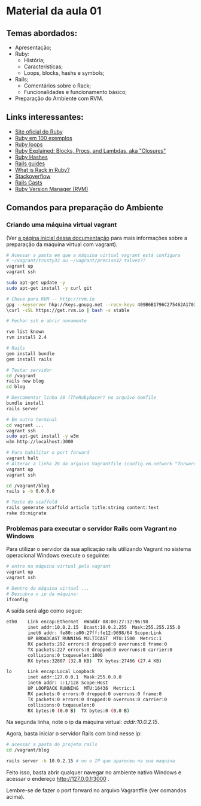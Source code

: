 # Material da aula 01

## Temas abordados:

* Apresentação;
* Ruby:
	* História;
	* Características;
	* Loops, blocks, hashs e symbols;
* Rails;
	* Comentários sobre o Rack;
	* Funcionalidades e funcionamento básico;
* Preparação do Ambiente com RVM.

## Links interessantes:

* [Site oficial do Ruby](https://www.ruby-lang.org/pt/)
* [Ruby em 100 exemplos](https://github.com/everaldo/ruby-em-100-exemplos)
* [Ruby loops](https://www.tutorialspoint.com/ruby/ruby_loops.htm)
* [Ruby Explained: Blocks, Procs, and Lambdas, aka "Closures"](http://www.eriktrautman.com/posts/ruby-explained-blocks-procs-and-lambdas-aka-closures)
* [Ruby Hashes](http://rubylearning.com/satishtalim/ruby_hashes.html)
* [Rails guides](http://guides.rubyonrails.org/)
* [What is Rack in Ruby?](https://medium.com/@christemple/what-is-rack-in-ruby-7e0615f1d9b6#.9t4c9wlvb)
* [Stackoverflow](http://stackoverflow.com/)
* [Rails Casts](http://railscasts.com/)
* [Ruby Version Manager (RVM)](http://rvm.io/)

## Comandos para preparação do Ambiente

### Criando uma máquina virtual vagrant

(Ver [a página inicial dessa documentação](README.md) para mais informações sobre a preparação da máquina virtual com vagrant).

```bash
# Acessar a pasta em que a máquina virtual vagrant está configura
# ~/vagrant/trusty32 ou ~/vagrant/precise32 talvez??
vagrant up
vagrant ssh

sudo apt-get update -y
sudo apt-get install -y curl git

# Chave para RVM -- http://rvm.io
gpg --keyserver hkp://keys.gnupg.net --recv-keys 409B6B1796C275462A1703113804BB82D39DC0E3 7D2BAF1CF37B13E2069D6956105BD0E739499BDB
\curl -sSL https://get.rvm.io | bash -s stable

# Fechar ssh e abrir novamente

rvm list known
rvm install 2.4

# Rails
gem install bundle
gem install rails

# Testar servidor
cd /vagrant
rails new blog
cd blog

# Descomentar linha 20 (TheRubyRacer) no arquivo Gemfile
bundle install
rails server

# Em outro terminal
cd vagrant ...
vagrant ssh
sudo apt-get install -y w3m
w3m http://localhost:3000

# Para habilitar o port forward
vagrant halt
# Alterar a linha 26 do arquivo Vagrantfile (config.vm.network "forwarded_port", guest: 3000, host: 3000)
vagrant up
vagrant ssh

cd /vagrant/blog
rails s -b 0.0.0.0

# Teste do scaffold
rails generate scaffold article title:string content:text
rake db:migrate
```

### Problemas para executar o servidor Rails com Vagrant no Windows

Para utilizar o servidor da sua aplicação rails utilizando Vagrant no sistema operacional Windows execute o seguinte:

```bash
# entre na máquina virtual pelo vagrant
vagrant up
vagrant ssh

# Dentro da máquina virtual ...
# Descubra o ip da máquina:
ifconfig
```

A saída será algo como segue:

```bash
eth0    Link encap:Ethernet  HWaddr 08:00:27:12:96:98  
        inet addr:10.0.2.15  Bcast:10.0.2.255  Mask:255.255.255.0
        inet6 addr: fe80::a00:27ff:fe12:9698/64 Scope:Link
        UP BROADCAST RUNNING MULTICAST  MTU:1500  Metric:1
        RX packets:292 errors:0 dropped:0 overruns:0 frame:0
        TX packets:227 errors:0 dropped:0 overruns:0 carrier:0
        collisions:0 txqueuelen:1000
        RX bytes:32807 (32.8 KB)  TX bytes:27466 (27.4 KB)

lo      Link encap:Local Loopback  
        inet addr:127.0.0.1  Mask:255.0.0.0
        inet6 addr: ::1/128 Scope:Host
        UP LOOPBACK RUNNING  MTU:16436  Metric:1
        RX packets:0 errors:0 dropped:0 overruns:0 frame:0
        TX packets:0 errors:0 dropped:0 overruns:0 carrier:0
        collisions:0 txqueuelen:0
        RX bytes:0 (0.0 B)  TX bytes:0 (0.0 B)
```

Na segunda linha, note o ip da máquina virtual: *addr:10.0.2.15*.

Agora, basta iniciar o servidor Rails com bind nesse ip:

```bash
# acessar a pasta do projeto rails
cd /vagrant/blog

rails server -b 10.0.2.15 # ou o IP que apareceu na sua maquina
```

Feito isso, basta abrir qualquer navegar no ambiente nativo Windows e acessar o endereço http://127.0.0.1:3000 .

Lembre-se de fazer o port forward no arquivo Vagrantfile (ver comandos acima).
